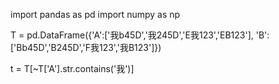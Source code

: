 import pandas as pd
import numpy as np
 
T = pd.DataFrame({'A':['我b45D','我245D','E我123','EB123'],
                  'B':['Bb45D','B245D','F我123','我B123']})
 
t = T[~T['A'].str.contains('我')]
